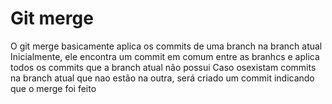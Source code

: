 # Git merge
O git merge basicamente aplica os commits de uma branch na branch atual
Inicialmente, ele encontra um commit em comum entre as branhcs e aplica todos os commits que a branch atual não possui
Caso osexistam commits na branch atual que nao estão na outra, será criado um commit indicando que o merge foi feito